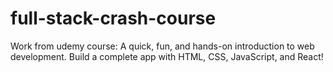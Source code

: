 # full-stack-crash-course
Work from udemy course: A quick, fun, and hands-on introduction to web development. Build a complete app with HTML, CSS, JavaScript, and React!
